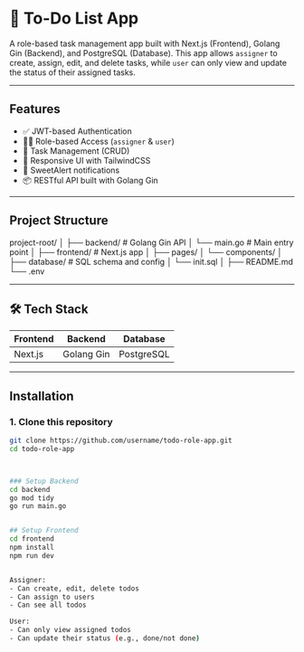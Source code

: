 # 📝 To-Do List App

A role-based task management app built with Next.js (Frontend), Golang Gin (Backend), and PostgreSQL (Database). This app allows `assigner` to create, assign, edit, and delete tasks, while `user` can only view and update the status of their assigned tasks.

---

## Features

- ✅ JWT-based Authentication
- 🧑‍💼 Role-based Access (`assigner` & `user`)
- 🧾 Task Management (CRUD)
- 🎨 Responsive UI with TailwindCSS
- 🔔 SweetAlert notifications
- 📦 RESTful API built with Golang Gin

---

## Project Structure
project-root/
│
├── backend/ # Golang Gin API
│ └── main.go # Main entry point
│
├── frontend/ # Next.js app
│ ├── pages/
│ └── components/
│
├── database/ # SQL schema and config
│ └── init.sql
│
├── README.md
└── .env


---

## 🛠️ Tech Stack

| Frontend | Backend | Database |
|----------|---------|----------|
| Next.js  | Golang Gin | PostgreSQL |

---

## Installation

### 1. Clone this repository

```bash
git clone https://github.com/username/todo-role-app.git
cd todo-role-app



### Setup Backend
cd backend
go mod tidy
go run main.go


## Setup Frontend
cd frontend
npm install
npm run dev


Assigner:
- Can create, edit, delete todos
- Can assign to users
- Can see all todos

User:
- Can only view assigned todos
- Can update their status (e.g., done/not done)
